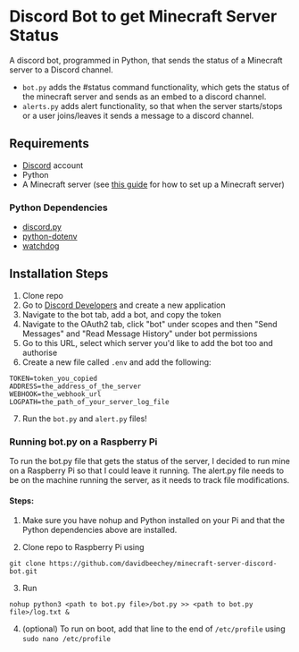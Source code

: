 # Discord Bot to get Minecraft Server Status
A discord bot, programmed in Python, that sends the status of a Minecraft server to a Discord channel.

* `bot.py` adds the #status command functionality, which gets the status of the minecraft server and sends as an embed to a discord channel.
* `alerts.py` adds alert functionality, so that when the server starts/stops or a user joins/leaves it sends a message to a discord channel.

## Requirements
* [Discord](https://discordapp.com/) account
* Python
* A Minecraft server (see [this guide](https://codakid.com/how-to-make-a-minecraft-server/) for how to set up a Minecraft server)

### Python Dependencies
* [discord.py](https://discordpy.readthedocs.io/en/latest/intro.html#installing)
* [python-dotenv](https://pypi.org/project/python-dotenv/)
* [watchdog](https://pypi.org/project/watchdog/)

## Installation Steps
1. Clone repo
2. Go to [Discord Developers](https://discord.com/developers/applications/) and create a new application
3. Navigate to the bot tab, add a bot, and copy the token
4. Navigate to the OAuth2 tab, click "bot" under scopes and then "Send Messages" and "Read Message History" under bot permissions
5. Go to this URL, select which server you'd like to add the bot too and authorise
6. Create a new file called `.env` and add the following:
```
TOKEN=token_you_copied
ADDRESS=the_address_of_the_server
WEBHOOK=the_webhook_url
LOGPATH=the_path_of_your_server_log_file
```
7. Run the `bot.py` and `alert.py` files!

### Running bot.py on a Raspberry Pi
To run the bot.py file that gets the status of the server, I decided to run mine on a Raspberry Pi so that I could leave it running. The alert.py file needs to be on the machine running the server, as it needs to track file modifications.

#### Steps:
1. Make sure you have nohup and Python installed on your Pi and that the Python dependencies above are installed.

2. Clone repo to Raspberry Pi using
```
git clone https://github.com/davidbeechey/minecraft-server-discord-bot.git
```

3. Run
```
nohup python3 <path to bot.py file>/bot.py >> <path to bot.py file>/log.txt &
```
4. (optional) To run on boot, add that line to the end of `/etc/profile` using `sudo nano /etc/profile`
